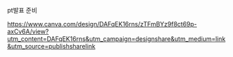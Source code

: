 pt발표 준비

https://www.canva.com/design/DAFqEK16rns/zTFmBYz9f8ct69p-axCv6A/view?utm_content=DAFqEK16rns&utm_campaign=designshare&utm_medium=link&utm_source=publishsharelink
